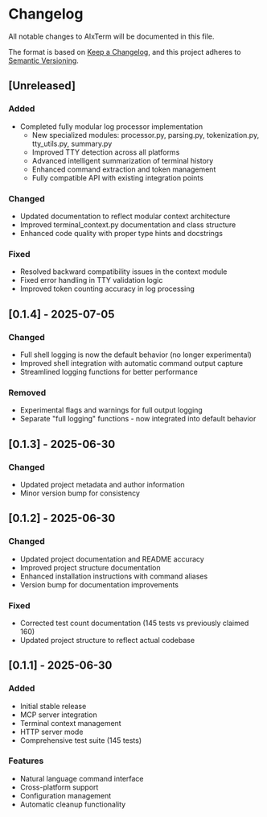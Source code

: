 # Changelog

All notable changes to AIxTerm will be documented in this file.

The format is based on [Keep a Changelog](https://keepachangelog.com/en/1.0.0/),
and this project adheres to [Semantic Versioning](https://semver.org/spec/v2.0.0.html).

## [Unreleased]

### Added
- Completed fully modular log processor implementation
  - New specialized modules: processor.py, parsing.py, tokenization.py, tty_utils.py, summary.py
  - Improved TTY detection across all platforms
  - Advanced intelligent summarization of terminal history
  - Enhanced command extraction and token management
  - Fully compatible API with existing integration points

### Changed
- Updated documentation to reflect modular context architecture
- Improved terminal_context.py documentation and class structure
- Enhanced code quality with proper type hints and docstrings

### Fixed
- Resolved backward compatibility issues in the context module
- Fixed error handling in TTY validation logic
- Improved token counting accuracy in log processing

## [0.1.4] - 2025-07-05

### Changed
- Full shell logging is now the default behavior (no longer experimental)
- Improved shell integration with automatic command output capture
- Streamlined logging functions for better performance

### Removed
- Experimental flags and warnings for full output logging
- Separate "full logging" functions - now integrated into default behavior

## [0.1.3] - 2025-06-30

### Changed
- Updated project metadata and author information
- Minor version bump for consistency

## [0.1.2] - 2025-06-30

### Changed
- Updated project documentation and README accuracy
- Improved project structure documentation
- Enhanced installation instructions with command aliases
- Version bump for documentation improvements

### Fixed
- Corrected test count documentation (145 tests vs previously claimed 160)
- Updated project structure to reflect actual codebase

## [0.1.1] - 2025-06-30

### Added
- Initial stable release
- MCP server integration
- Terminal context management
- HTTP server mode
- Comprehensive test suite (145 tests)

### Features
- Natural language command interface
- Cross-platform support
- Configuration management
- Automatic cleanup functionality
